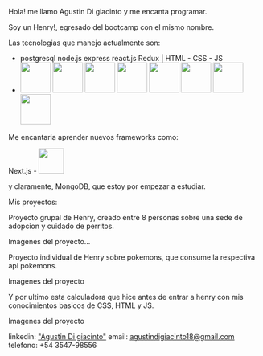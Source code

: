 Hola! me llamo Agustin Di giacinto y me encanta programar.

Soy un Henry!, egresado del bootcamp con el mismo nombre.

Las tecnologias que manejo actualmente son:

* postgresql node.js express react.js Redux | HTML - CSS - JS
* <img src="https://user-images.githubusercontent.com/88413954/181578673-f162e122-8dd7-4a9b-9995-d00ccd299a7a.png" width="60px"></img>
<img src="https://user-images.githubusercontent.com/88413954/181578917-80c4954d-4aeb-40db-96ce-c55e6834eed0.png" width="60px"></img>
<img src="https://cdn.icon-icons.com/icons2/2415/PNG/512/express_original_logo_icon_146527.png" width="60px"></img>
<img src="https://upload.wikimedia.org/wikipedia/commons/thumb/a/a7/React-icon.svg/640px-React-icon.svg.png" width="60px"></img>
<img src="https://cdn.icon-icons.com/icons2/2415/PNG/512/redux_original_logo_icon_146365.png" width="60px"></img>
<img src="https://user-images.githubusercontent.com/88413954/181580067-5c492b0d-a77e-4136-93e4-cbff1551fe64.png" width="60px"></img>
<img src="https://user-images.githubusercontent.com/88413954/181580133-907ccb9a-b27c-407b-8e06-a3c736547d7f.png" width="60px"></img>
<img src="https://user-images.githubusercontent.com/88413954/181563106-8723d0bb-4ed4-4477-aff8-c8ac4779ab52.png" width="60px"></img>

Me encantaria aprender nuevos frameworks como:

Next.js - <img src="https://docs.microsoft.com/en-us/windows/images/nextjs-logo.png" width="50px"></img>

y claramente, MongoDB, que estoy por empezar a estudiar.

Mis proyectos:

Proyecto grupal de Henry, creado entre 8 personas sobre una sede de adopcion y cuidado de perritos.

Imagenes del proyecto...

Proyecto individual de Henry sobre pokemons, que consume la respectiva api pokemons.

Imagenes del proyecto

Y por ultimo esta calculadora que hice antes de entrar a henry con mis conocimientos basicos de CSS, HTML y JS.

Imagenes del proyecto

linkedin: <a href='https://www.linkedin.com/in/agustin-digiacinto/'>"Agustin Di giacinto"</a>
email: agustindigiacinto18@gmail.com
telefono: +54 3547-98556  
 
